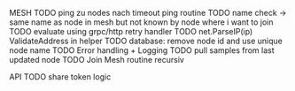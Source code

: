MESH
TODO ping zu nodes nach timeout ping routine
TODO name check -> same name as node in mesh but not known by node where i want to join
TODO evaluate using grpc/http retry handler
TODO net.ParseIP(ip) ValidateAddress in helper
TODO database: remove node id and use unique node name
TODO Error handling + Logging
TODO pull samples from last updated node
TODO Join Mesh routine recursiv

API
TODO share token logic